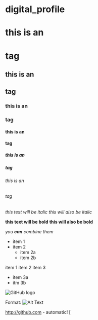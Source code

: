 # digital_profile

# this is an <h1> tag  
## this is an <h2> tag  
### this is an <h3> tag 
#### this is an <h4> tag 
##### this is an <h5> tag  
###### this is an <h6> tag  

*this text will be italic*
_this will also be italic_

**this text will be bold**
__this will also be bold__

*you **can** combine them*

* item 1
* item 2
  * item 2a
  * item 2b


item 1
item 2
item 3
 * item 3a
 * itm 3b


![GitHub logo](/images/logo.png)

Format: ![Alt Text](url)


http://github.com - automatic!
[
